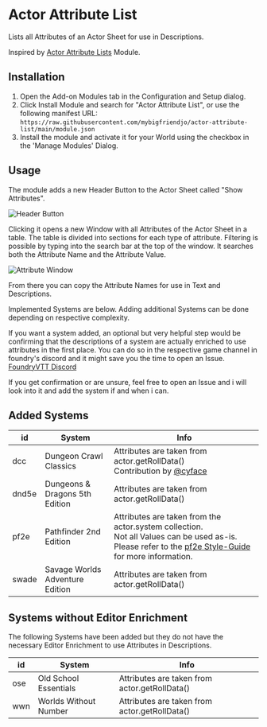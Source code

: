 # Actor Attribute List

Lists all Attributes of an Actor Sheet for use in Descriptions.

Inspired by [Actor Attribute Lists](https://github.com/relick/FoundryVTT-Actor-Attribute-Lists) Module.

## Installation

1. Open the Add-on Modules tab in the Configuration and Setup dialog.
2. Click Install Module and search for "Actor Attribute List", or use the following manifest URL: `https://raw.githubusercontent.com/mybigfriendjo/actor-attribute-list/main/module.json`
3. Install the module and activate it for your World using the checkbox in the 'Manage Modules' Dialog.

## Usage

The module adds a new Header Button to the Actor Sheet called "Show Attributes".

![Header Button](./assets/header_button.png)

Clicking it opens a new Window with all Attributes of the Actor Sheet in a table. The table is divided into sections for each type of attribute. Filtering is possible by typing into the search bar at the top of the window. It searches both the Attribute Name and the Attribute Value.

![Attribute Window](./assets/attributeWindow.png)

From there you can copy the Attribute Names for use in Text and Descriptions.

Implemented Systems are below. Adding additional Systems can be done depending on respective complexity.

If you want a system added, an optional but very helpful step would be confirming that the descriptions of a system are actually enriched to use attributes in the first place. You can do so in the respective game channel in foundry's discord and it might save you the time to open an Issue. [FoundryVTT Discord](https://discord.gg/foundryvtt)

If you get confirmation or are unsure, feel free to open an Issue and i will look into it and add the system if and when i can.

## Added Systems

| id    | System                          | Info |
|-------|---------------------------------| --- |
| dcc   | Dungeon Crawl Classics          | Attributes are taken from actor.getRollData()<br>Contribution by [@cyface](https://github.com/cyface) |
| dnd5e | Dungeons & Dragons 5th Edition  | Attributes are taken from actor.getRollData() |
| pf2e  | Pathfinder 2nd Edition          | Attributes are taken from the actor.system collection.<br>Not all Values can be used as-is. Please refer to the [pf2e Style-Guide](https://github.com/foundryvtt/pf2e/wiki/Style-Guide#inline-roll-links) for more information. |
| swade | Savage Worlds Adventure Edition | Attributes are taken from actor.getRollData() |

## Systems without Editor Enrichment

The following Systems have been added but they do not have the necessary Editor Enrichment to use Attributes in Descriptions.

| id  | System                | Info                                          |
| --- | --------------------- | --------------------------------------------- |
| ose | Old School Essentials | Attributes are taken from actor.getRollData() |
| wwn | Worlds Without Number | Attributes are taken from actor.getRollData() |
